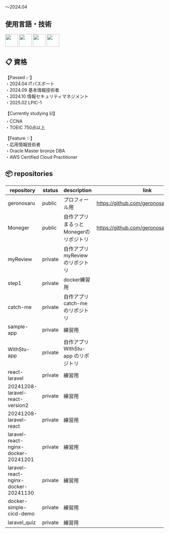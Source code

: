〜2024.04 

## 使用言語・技術
<p align="left">
  <img src="https://cdn.simpleicons.org/react/61DAFB" width="40" />
  <img src="https://cdn.simpleicons.org/typescript/3178C6" width="40" />
  <img src="https://cdn.simpleicons.org/laravel/FF2D20" width="40" />
  <img src="https://cdn.simpleicons.org/docker/2496ED" width="40" />
</p>

## :clipboard: 資格 <br>
【Passed :white_check_mark:】	 <br>
・2024.04 ITパスポート <br>
・2024.09 基本情報技術者 <br>
・2024.10 情報セキュリティマネジメント <br>
・2025.02 LPIC-1 <br>

【Currently studying :ballot_box_with_check:】 <br>
・CCNA <br>
・TOEIC 750点以上 <br>

【Feature :sparkles:】 <br>
・応用情報技術者 <br>
・Oracle Master bronze DBA <br>
・AWS Certified Cloud Practitioner <br>

## :package: repositories <br>
| repository | status | description | link |
| --- | --- | --- | ---|
| geronosaru | public | プロフィール用| https://github.com/geronosaru/geronosaru  |
| Moneger | public | 自作アプリまるっとMonegerのリポジトリ | https://github.com/geronosaru/Moneger  |
| myReview | private | 自作アプリmyReviewのリポジトリ| |
| step1 | private | docker練習用||
| catch-me | private | 自作アプリcatch-meのリポジトリ||
| sample-app | private |練習用||
| WithStu-app | private |自作アプリWithStu-app のリポジトリ||
| react-laravel | private |練習用||
| 20241208-laravel-react-version2 | private |練習用||
| 20241208-laravel-react | private |練習用||
| laravel-react-nginx-docker-20241201 | private |練習用||
| laravel-react-nginx-docker-20241130 | private |練習用||
| docker-simple-cicd-demo | private |練習用||
| laravel_quiz | private |練習用||
